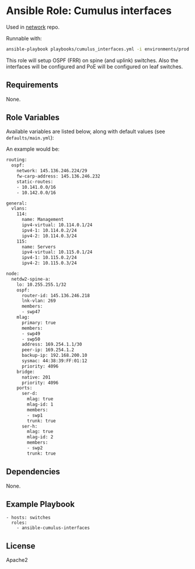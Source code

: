 # Ansible Role: Cumulus interfaces

Used in [network](https://github.com/naturalis/network/) repo.

Runnable with:
```bash
ansible-playbook playbooks/cumulus_interfaces.yml -i environments/prod
```

This role will setup OSPF (FRR) on spine (and uplink) switches. Also the interfaces will be configured and PoE will be configured on leaf switches.

## Requirements

None.

## Role Variables

Available variables are listed below, along with default values (see `defaults/main.yml`):

An example would be:

```bash
routing:
  ospf:
    network: 145.136.246.224/29
    fw-carp-address: 145.136.246.232
    static-routes:
    - 10.141.0.0/16
    - 10.142.0.0/16

general:
  vlans:
    114:
      name: Management
      ipv4-virtual: 10.114.0.1/24
      ipv4-1: 10.114.0.2/24
      ipv4-2: 10.114.0.3/24
    115:
      name: Servers
      ipv4-virtual: 10.115.0.1/24
      ipv4-1: 10.115.0.2/24
      ipv4-2: 10.115.0.3/24

node:
  netdw2-spine-a:
    lo: 10.255.255.1/32
    ospf:
      router-id: 145.136.246.218
      lnk-vlan: 269
      members:
      - swp47
    mlag:
      primary: true
      members:
      - swp49
      - swp50
      address: 169.254.1.1/30
      peer-ip: 169.254.1.2
      backup-ip: 192.168.200.10
      sysmac: 44:38:39:FF:01:12
      priority: 4096
    bridge:
      native: 201
      priority: 4096
    ports:
      ser-d:
        mlag: true
        mlag-id: 1
        members:
        - swp1
        trunk: true
      ser-h:
        mlag: true
        mlag-id: 2
        members:
        - swp2
        trunk: true
```

## Dependencies

None.

## Example Playbook

    - hosts: switches
      roles:
        - ansible-cumulus-interfaces

## License

Apache2
